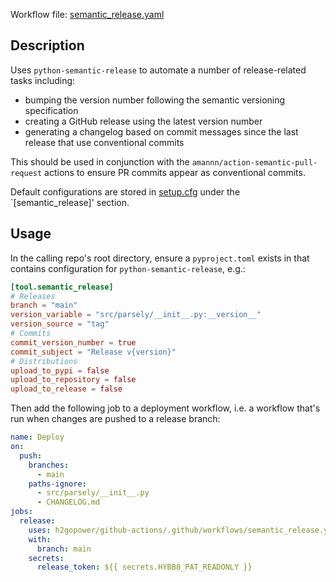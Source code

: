 Workflow file: [semantic_release.yaml](semantic_release.yaml)

## Description

Uses `python-semantic-release` to automate a number of release-related tasks including:

- bumping the version number following the semantic versioning specification
- creating a GitHub release using the latest version number
- generating a changelog based on commit messages since the last release that use conventional commits

This should be used in conjunction with the `amannn/action-semantic-pull-request` actions to ensure PR commits appear as conventional commits.

Default configurations are stored in [setup.cfg](../../setup.cfg) under the `[semantic_release]' section.

## Usage

In the calling repo's root directory, ensure a `pyproject.toml` exists in that contains configuration for `python-semantic-release`, e.g.:

```toml
[tool.semantic_release]
# Releases
branch = "main"
version_variable = "src/parsely/__init__.py:__version__"
version_source = "tag"
# Commits
commit_version_number = true
commit_subject = "Release v{version}"
# Distributions
upload_to_pypi = false
upload_to_repository = false
upload_to_release = false
```

Then add the following job to a deployment workflow, i.e. a workflow that's run when changes are pushed to a release branch:

```yaml
name: Deploy
on:
  push:
    branches:
      - main
    paths-ignore:
      - src/parsely/__init__.py
      - CHANGELOG.md
jobs:
  release:
    uses: h2gopower/github-actions/.github/workflows/semantic_release.yml@v1
    with:
      branch: main
    secrets:
      release_token: ${{ secrets.HYBB8_PAT_READONLY }}
```
